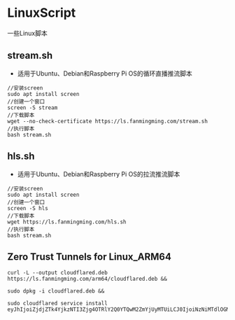 # LinuxScript
一些Linux脚本
## stream.sh
- 适用于Ubuntu、Debian和Raspberry Pi OS的循环直播推流脚本
```
//安装screen
sudo apt install screen
//创建一个窗口
screen -S stream
//下载脚本
wget --no-check-certificate https://ls.fanmingming.com/stream.sh
//执行脚本
bash stream.sh
```

## hls.sh
- 适用于Ubuntu、Debian和Raspberry Pi OS的拉流推流脚本
```
//安装screen
sudo apt install screen
//创建一个窗口
screen -S hls
//下载脚本
wget https://ls.fanmingming.com/hls.sh
//执行脚本
bash stream.sh
```

## Zero Trust Tunnels for Linux_ARM64
```
curl -L --output cloudflared.deb https://ls.fanmingming.com/arm64/cloudflared.deb && 

sudo dpkg -i cloudflared.deb && 

sudo cloudflared service install eyJhIjoiZjdjZTk4YjkzNTI3Zjg4OTRlY2Q0YTQwM2ZmYjUyMTUiLCJ0IjoiNzNiMTdlOGMtNzJhNi00MTYxLTllMWQtY2YyMWMyMmRiNDgwIiwicyI6Ik9XWTBZbVUzTW1FdE56ZzVZeTAwTWpRMExUZ3pOekl0TldFeFpEbGlabU5sTVdWaiJ9
```
